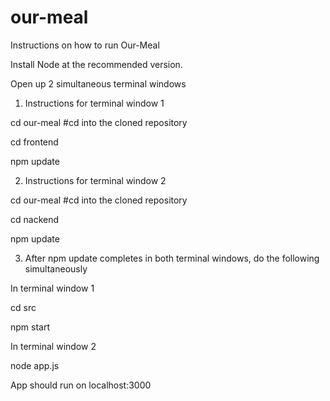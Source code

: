 # our-meal


Instructions on how to run Our-Meal

Install Node at the recommended version.

Open up 2 simultaneous terminal windows

1. Instructions for terminal window 1

cd our-meal         #cd into the cloned repository 

cd frontend

npm update


2. Instructions for terminal window 2

cd our-meal        #cd into the cloned repository 

cd nackend

npm update

3. After npm update completes in both terminal windows, do the following simultaneously

In terminal window 1

cd src

npm start

In terminal window 2

node app.js



App should run on localhost:3000



